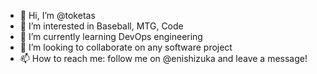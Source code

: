 - 👋 Hi, I’m @toketas
- 👀 I’m interested in Baseball, MTG, Code
- 🌱 I’m currently learning DevOps engineering
- 💞️ I’m looking to collaborate on any software project
- 📫 How to reach me: follow me on @enishizuka and leave a message!

<!---
toketas/toketas is a ✨ special ✨ repository because its `README.md` (this file) appears on your GitHub profile.
You can click the Preview link to take a look at your changes.
--->
